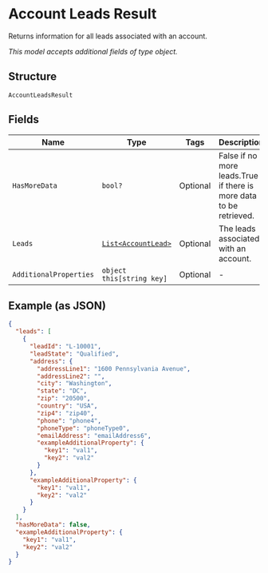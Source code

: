 
# Account Leads Result

Returns information for all leads associated with an account.

*This model accepts additional fields of type object.*

## Structure

`AccountLeadsResult`

## Fields

| Name | Type | Tags | Description |
|  --- | --- | --- | --- |
| `HasMoreData` | `bool?` | Optional | False if no more leads.True if there is more data to be retrieved. |
| `Leads` | [`List<AccountLead>`](../../doc/models/account-lead.md) | Optional | The leads associated with an account. |
| `AdditionalProperties` | `object this[string key]` | Optional | - |

## Example (as JSON)

```json
{
  "leads": [
    {
      "leadId": "L-10001",
      "leadState": "Qualified",
      "address": {
        "addressLine1": "1600 Pennsylvania Avenue",
        "addressLine2": "",
        "city": "Washington",
        "state": "DC",
        "zip": "20500",
        "country": "USA",
        "zip4": "zip40",
        "phone": "phone4",
        "phoneType": "phoneType0",
        "emailAddress": "emailAddress6",
        "exampleAdditionalProperty": {
          "key1": "val1",
          "key2": "val2"
        }
      },
      "exampleAdditionalProperty": {
        "key1": "val1",
        "key2": "val2"
      }
    }
  ],
  "hasMoreData": false,
  "exampleAdditionalProperty": {
    "key1": "val1",
    "key2": "val2"
  }
}
```

